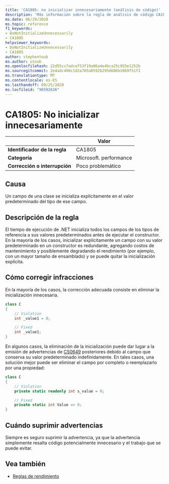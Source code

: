 ```yaml
---
title: 'CA1805: no inicializar innecesariamente (análisis de código)'
description: 'Más información sobre la regla de análisis de código CA1805: no inicializar innecesariamente'
ms.date: 06/29/2020
ms.topic: reference
f1_keywords:
- DoNotInitializeUnnecessarily
- CA1805
helpviewer_keywords:
- DoNotInitializeUnnecessarily
- CA1805
author: stephentoub
ms.author: stoub
ms.openlocfilehash: 22d55cc7adcef53f19a06a4e4bca25c955e1252b
ms.sourcegitcommit: 2e4adc490c1d2a705a0592b295d606b10b9f51f1
ms.translationtype: MT
ms.contentlocale: es-ES
ms.lasthandoff: 09/25/2020
ms.locfileid: "96592636"
---
```

# <a name="ca1805-do-not-initialize-unnecessarily"></a>CA1805: No inicializar innecesariamente

| | Valor |
|-|-|
| **Identificador de la regla** |CA1805|
| **Categoría** |Microsoft. performance|
| **Corrección o interrupción** |Poco problemático|

## <a name="cause"></a>Causa

Un campo de una clase se inicializa explícitamente en el valor predeterminado del tipo de ese campo.

## <a name="rule-description"></a>Descripción de la regla

El tiempo de ejecución de .NET inicializa todos los campos de los tipos de referencia a sus valores predeterminados antes de ejecutar el constructor. En la mayoría de los casos, inicializar explícitamente un campo con su valor predeterminado en un constructor es redundante, agregando costos de mantenimiento y posiblemente degradando el rendimiento (por ejemplo, con un mayor tamaño de ensamblado) y se puede quitar la inicialización explícita.

## <a name="how-to-fix-violations"></a>Cómo corregir infracciones

En la mayoría de los casos, la corrección adecuada consiste en eliminar la inicialización innecesaria.

```csharp
class C
{
    // Violation
    int _value1 = 0;

    // Fixed
    int _value1;
}
```

En algunos casos, la eliminación de la inicialización puede dar lugar a la emisión de advertencias de [CS0649](../../../csharp/misc/cs0649.md) posteriores debido al campo que conserva su valor predeterminado indefinidamente.  En tales casos, una solución mejor puede ser eliminar el campo por completo o reemplazarlo por una propiedad:

```csharp
class C
{
    // Violation
    private static readonly int s_value = 0;

    // Fixed
    private static int Value => 0;
}
```

## <a name="when-to-suppress-warnings"></a>Cuándo suprimir advertencias

Siempre es seguro suprimir la advertencia, ya que la advertencia simplemente resalta código potencialmente innecesario y el trabajo que se puede evitar.

## <a name="see-also"></a>Vea también

- [Reglas de rendimiento](performance-warnings.md)

